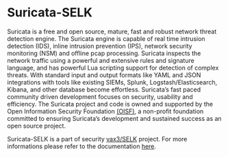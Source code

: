 # Suricata-SELK
Suricata is a free and open source, mature, fast and robust network threat detection engine.
The Suricata engine is capable of real time intrusion detection (IDS), inline intrusion prevention (IPS), network security monitoring (NSM) and offline pcap processing.
Suricata inspects the network traffic using a powerful and extensive rules and signature language, and has powerful Lua scripting support for detection of complex threats.
With standard input and output formats like YAML and JSON integrations with tools like existing SIEMs, Splunk, Logstash/Elasticsearch, Kibana, and other database become effortless.
Suricata’s fast paced community driven development focuses on security, usability and efficiency.
The Suricata project and code is owned and supported by the Open Information Security Foundation [(OISF)](https://suricata-ids.org/about/oisf/ "OISF informations"), a non-profit foundation committed to ensuring Suricata’s development and sustained success as an open source project.

Suricata-SELK is a part of security [vax3/SELK](https://github.com/Vax3/SELK "vax3/SELK docker project") project. For more informations please refer to the documentation [here](https://suricata-ids.org/docs "Official documentation").
